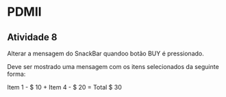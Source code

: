 # PDMII
## Atividade 8

Alterar a mensagem do SnackBar quandoo botão BUY é pressionado.

Deve ser mostrado uma mensagem com os itens selecionados da seguinte forma:

Item 1 - $ 10 + Item 4 - $ 20 = Total $ 30
